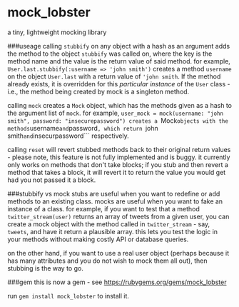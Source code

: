 # mock_lobster
a tiny, lightweight mocking library

###useage
calling ```stubbify``` on any object with a hash as an argument adds the method to the object ```stubbify``` was called on, where the key is the method name and the value is the return value of said method.
for example, ```User.last.stubbify(:username => 'john smith')``` creates a method ```username``` on the object ```User.last``` with a return value of ```'john smith```. If the method already exists, it is overridden for this *particular instance* of the ```User``` class - i.e., the method being created by mock is a singleton method.

calling ```mock``` creates a ```Mock``` object, which has the methods given as a hash to the argument list of ```mock```.
for example, ```user_mock = mock(username: "john smith", password: "insecurepassword") creates a ```Mock``` objects with the methods ```username``` and ```password```, which return ```john smith``` and ```insecurpassword``` respectively.

calling ```reset``` will revert stubbed methods back to their original return values - please note, this feature is not fully implemented and is buggy. it currently only works on methods that don't take blocks; if you stub and then revert a method that takes a block, it will revert it to return the value you would get had you not passed it a block.

###stubbify vs mock
stubs are useful when you want to redefine or add methods to an existing class. mocks are useful when you want to fake an instance of a class.
for example, if you want to test that a method ```twitter_stream(user)``` returns an array of tweets from a given user, you can create a mock object with the method called in ```twitter_stream``` - say, ```tweets```, and have it return a plausible array. this lets you test the logic in your methods without making costly API or database queries.

on the other hand, if you want to use a real user object (perhaps because it has many attributes and you do not wish to mock them all out), then stubbing is the way to go.

###gem
this is now a gem - see https://rubygems.org/gems/mock_lobster

run ```gem install mock_lobster``` to install it.
